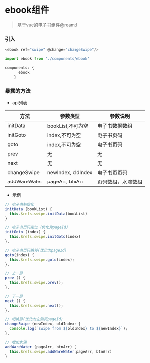 # ebook组件

> 基于vue的电子书组件@reamd

### 引入
```js
<ebook ref="swipe" @change="changeSwipe"/>

import ebook from './components/ebook'

components: {
      ebook
    }
````

### 暴露的方法
- api列表

| 方法         |     参数类型      |   参数说明    |
| ----------- | ---------------- |------------ |
| initData    | bookList,不可为空 |  电子书数据数组 |
| initGoto    | index,不可为空    |  电子书页码    |
| goto        | index,不可为空    |  电子书页码    |
| prev        | 无               |  无          |
| next        | 无               |  无          |
| changeSwipe |newIndex, oldIndex|  电子书页页码  |
| addWareWater| pageArr, btnArr  |页码数组，水滴数组 |

- 示例

```js
// 电子书初始化
initData (bookList) {
  this.$refs.swipe.initData(bookList)
}

// 电子书页码定位（优化为pageId）
initGoto (index) {
  this.$refs.swipe.initGoto(index)
},

// 电子书页码跳转(优化为pageId)
goto(index) {
  this.$refs.swipe.goto(index);
},

// 上一屏
prev () {
  this.$refs.swipe.prev();
},

// 下一屏
next () {
  this.$refs.swipe.next();
},

// 切换屏(优化为左侧页pageId)
changeSwipe (newIndex, oldIndex) {
  console.log(`swipe from ${oldIndex} to ${newIndex}`);
},

// 增加水滴
addWareWater (pageArr, btnArr) {
  this.$refs.swipe.addWareWater(pageArr, btnArr)
}
```
